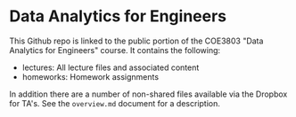 # Data Analytics for Engineers
This Github repo is linked to the public portion of the COE3803 "Data Analytics for Engineers" course. It contains the following:

* lectures: All lecture files and associated content
* homeworks: Homework assignments

In addition there are a number of non-shared files available via the Dropbox for TA's. See the `overview.md` document for a description.
